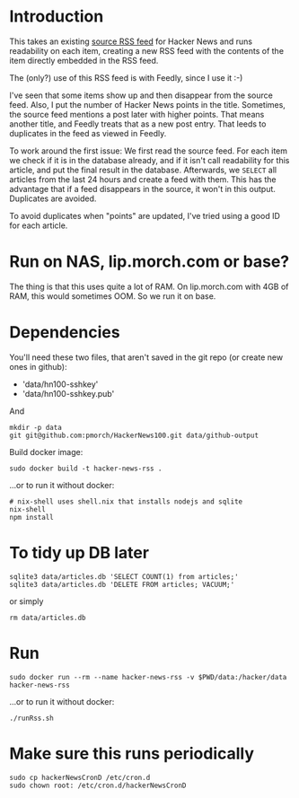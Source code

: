 # Introduction

This takes an existing [source RSS
feed](https://hn.algolia.com/api/v1/search_by_date?tags=%28story,poll%29&numericFilters=points%3E100)
for Hacker News and runs readability on each item, creating a new RSS feed with
the contents of the item directly embedded in the RSS feed.

The (only?) use of this RSS feed is with Feedly, since I use it :-)

I've seen that some items show up and then disappear from the source feed.
Also, I put the number of Hacker News points in the title. Sometimes, the
source feed mentions a post later with higher points. That means another title,
and Feedly treats that as a new post entry. That leeds to duplicates in the
feed as viewed in Feedly.

To work around the first issue: We first read the source feed. For each item
we check if it is in the database already, and if it isn't call readability for
this article, and put the final result in the database. Afterwards, we `SELECT`
all articles from the last 24 hours and create a feed with them. This has the
advantage that if a feed disappears in the source, it won't in this output.
Duplicates are avoided.

To avoid duplicates when "points" are updated, I've tried using a good ID for
each article.

# Run on NAS, lip.morch.com or base?

The thing is that this uses quite a lot of RAM. On lip.morch.com with 4GB of RAM, this would sometimes OOM. So we run it on base.

# Dependencies

You'll need these two files, that aren't saved in the git repo (or create new
ones in github):

* 'data/hn100-sshkey'
* 'data/hn100-sshkey.pub'

And
```shell
mkdir -p data
git git@github.com:pmorch/HackerNews100.git data/github-output
```

Build docker image:

```shell
sudo docker build -t hacker-news-rss .
```

...or to run it without docker:

```shell
# nix-shell uses shell.nix that installs nodejs and sqlite
nix-shell
npm install
```

# To tidy up DB later

```
sqlite3 data/articles.db 'SELECT COUNT(1) from articles;'
sqlite3 data/articles.db 'DELETE FROM articles; VACUUM;'
```

or simply

```
rm data/articles.db
```

# Run

```shell
sudo docker run --rm --name hacker-news-rss -v $PWD/data:/hacker/data hacker-news-rss
```
...or to run it without docker:

```shell
./runRss.sh
```

# Make sure this runs periodically

```shell
sudo cp hackerNewsCronD /etc/cron.d
sudo chown root: /etc/cron.d/hackerNewsCronD
```
